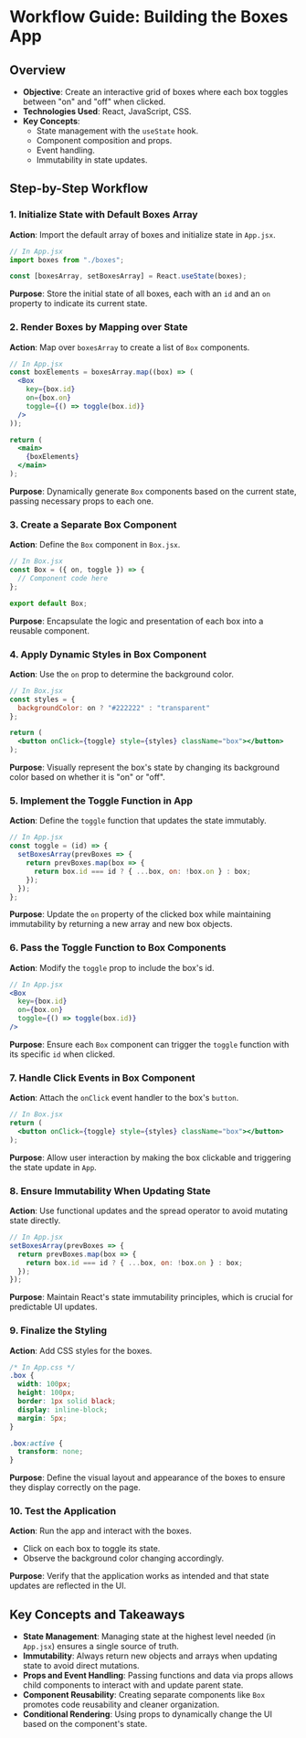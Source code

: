 # Workflow Guide: Building the Boxes App

## Overview

- **Objective**: Create an interactive grid of boxes where each box toggles between "on" and "off" when clicked.
- **Technologies Used**: React, JavaScript, CSS.
- **Key Concepts**:
  - State management with the `useState` hook.
  - Component composition and props.
  - Event handling.
  - Immutability in state updates.

## Step-by-Step Workflow

### 1. Initialize State with Default Boxes Array

**Action**: Import the default array of boxes and initialize state in `App.jsx`.

```jsx
// In App.jsx
import boxes from "./boxes";

const [boxesArray, setBoxesArray] = React.useState(boxes);
```

**Purpose**: Store the initial state of all boxes, each with an `id` and an `on` property to indicate its current state.

### 2. Render Boxes by Mapping over State

**Action**: Map over `boxesArray` to create a list of `Box` components.

```jsx
// In App.jsx
const boxElements = boxesArray.map((box) => (
  <Box 
    key={box.id} 
    on={box.on} 
    toggle={() => toggle(box.id)}
  />
));

return (
  <main>
    {boxElements}
  </main>
);
```

**Purpose**: Dynamically generate `Box` components based on the current state, passing necessary props to each one.

### 3. Create a Separate Box Component

**Action**: Define the `Box` component in `Box.jsx`.

```jsx
// In Box.jsx
const Box = ({ on, toggle }) => {
  // Component code here
};

export default Box;
```

**Purpose**: Encapsulate the logic and presentation of each box into a reusable component.

### 4. Apply Dynamic Styles in Box Component

**Action**: Use the `on` prop to determine the background color.

```jsx
// In Box.jsx
const styles = {
  backgroundColor: on ? "#222222" : "transparent"
};

return (
  <button onClick={toggle} style={styles} className="box"></button>
);
```

**Purpose**: Visually represent the box's state by changing its background color based on whether it is "on" or "off".

### 5. Implement the Toggle Function in App

**Action**: Define the `toggle` function that updates the state immutably.

```jsx
// In App.jsx
const toggle = (id) => {
  setBoxesArray(prevBoxes => {
    return prevBoxes.map(box => {
      return box.id === id ? { ...box, on: !box.on } : box;
    });
  });
};
```

**Purpose**: Update the `on` property of the clicked box while maintaining immutability by returning a new array and new box objects.

### 6. Pass the Toggle Function to Box Components

**Action**: Modify the `toggle` prop to include the box's id.

```jsx
// In App.jsx
<Box 
  key={box.id} 
  on={box.on} 
  toggle={() => toggle(box.id)}
/>
```

**Purpose**: Ensure each `Box` component can trigger the `toggle` function with its specific `id` when clicked.

### 7. Handle Click Events in Box Component

**Action**: Attach the `onClick` event handler to the box's `button`.

```jsx
// In Box.jsx
return (
  <button onClick={toggle} style={styles} className="box"></button>
);
```

**Purpose**: Allow user interaction by making the box clickable and triggering the state update in `App`.

### 8. Ensure Immutability When Updating State

**Action**: Use functional updates and the spread operator to avoid mutating state directly.

```jsx
// In App.jsx
setBoxesArray(prevBoxes => {
  return prevBoxes.map(box => {
    return box.id === id ? { ...box, on: !box.on } : box;
  });
});
```

**Purpose**: Maintain React's state immutability principles, which is crucial for predictable UI updates.

### 9. Finalize the Styling

**Action**: Add CSS styles for the boxes.

```css
/* In App.css */
.box {
  width: 100px;
  height: 100px;
  border: 1px solid black;
  display: inline-block;
  margin: 5px;
}

.box:active {
  transform: none;
}
```

**Purpose**: Define the visual layout and appearance of the boxes to ensure they display correctly on the page.

### 10. Test the Application

**Action**: Run the app and interact with the boxes.
- Click on each box to toggle its state.
- Observe the background color changing accordingly.

**Purpose**: Verify that the application works as intended and that state updates are reflected in the UI.

## Key Concepts and Takeaways

- **State Management**: Managing state at the highest level needed (in `App.jsx`) ensures a single source of truth.
- **Immutability**: Always return new objects and arrays when updating state to avoid direct mutations.
- **Props and Event Handling**: Passing functions and data via props allows child components to interact with and update parent state.
- **Component Reusability**: Creating separate components like `Box` promotes code reusability and cleaner organization.
- **Conditional Rendering**: Using props to dynamically change the UI based on the component's state.

